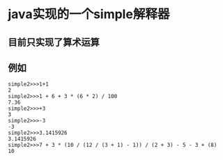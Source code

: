 # java实现的一个simple解释器

## 目前只实现了算术运算

## 例如
```  
simple2>>>1+1
2
simple2>>>1 + 6 + 3 * (6 * 2) / 100
7.36
simple2>>>+3
3
simple2>>>-3
-3
simple2>>>3.1415926
3.1415926
simple2>>>7 + 3 * (10 / (12 / (3 + 1) - 1)) / (2 + 3) - 5 - 3 + (8)
10
```